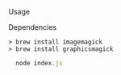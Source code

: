 Usage


Dependencies

```console
> brew install imagemagick
> brew install graphicsmagick
```

```javascript
  node index.js
```
